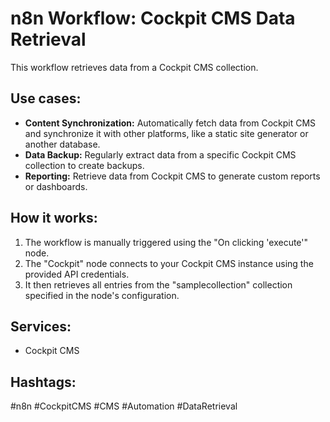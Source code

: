 # n8n Workflow: Cockpit CMS Data Retrieval

This workflow retrieves data from a Cockpit CMS collection.

## Use cases:

*   **Content Synchronization:** Automatically fetch data from Cockpit CMS and synchronize it with other platforms, like a static site generator or another database.
*   **Data Backup:** Regularly extract data from a specific Cockpit CMS collection to create backups.
*   **Reporting:** Retrieve data from Cockpit CMS to generate custom reports or dashboards.

## How it works:

1.  The workflow is manually triggered using the "On clicking 'execute'" node.
2.  The "Cockpit" node connects to your Cockpit CMS instance using the provided API credentials.
3.  It then retrieves all entries from the "samplecollection" collection specified in the node's configuration.

## Services:

*   Cockpit CMS

## Hashtags:

#n8n #CockpitCMS #CMS #Automation #DataRetrieval
